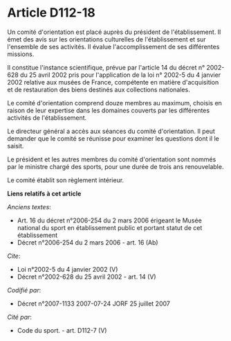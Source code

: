 # Article D112-18

Un comité d'orientation est placé auprès du président de l'établissement. Il émet des avis sur les orientations culturelles
de l'établissement et sur l'ensemble de ses activités. Il évalue l'accomplissement de ses différentes missions. 

Il constitue l'instance scientifique, prévue par l'article 14 du décret n° 2002-628 du 25 avril 2002 pris pour l'application
de la loi n° 2002-5 du 4 janvier 2002 relative aux musées de France, compétente en matière d'acquisition et de restauration
des biens destinés aux collections nationales. 

Le comité d'orientation comprend douze membres au maximum, choisis en raison de leur expertise dans les domaines couverts par
les différentes activités de l'établissement. 

Le directeur général a accès aux séances du comité d'orientation. Il peut demander que le comité se réunisse pour examiner
les questions dont il le saisit. 

Le président et les autres membres du comité d'orientation sont nommés par le ministre chargé des sports, pour une durée de
trois ans renouvelable. 

Le comité établit son règlement intérieur.

**Liens relatifs à cet article**

_Anciens textes_:

  - Art. 16 du décret n°2006-254 du 2 mars 2006 érigeant le Musée national du sport en établissement public et portant statut de cet établissement
  - Décret n°2006-254 du 2 mars 2006 - art. 16 (Ab)

_Cite_:

  - Loi n°2002-5 du 4 janvier 2002 (V)
  - Décret n°2002-628 du 25 avril 2002 - art. 14 (V)

_Codifié par_:

  - Décret n°2007-1133 2007-07-24 JORF 25 juillet 2007

_Cité par_:

  - Code du sport. - art. D112-7 (V)

